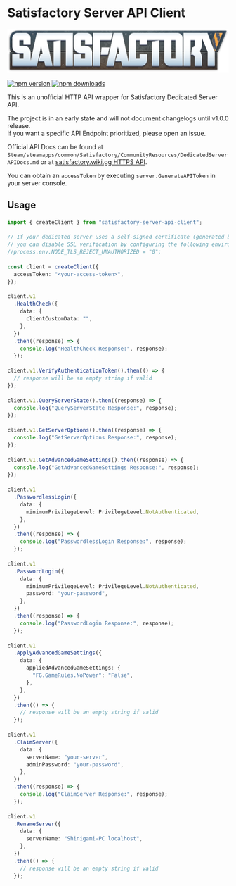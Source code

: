 # Satisfactory Server API Client

![Satisfactory](https://raw.githubusercontent.com/Shinigami92/satisfactory-server-api-client/main/.github/logo.png "Satisfactory logo")

[![npm version](https://badgen.net/npm/v/satisfactory-server-api-client)](https://www.npmjs.com/package/satisfactory-server-api-client)
[![npm downloads](https://badgen.net/npm/dm/satisfactory-server-api-client)](https://www.npmjs.com/package/satisfactory-server-api-client)

This is an unofficial HTTP API wrapper for Satisfactory Dedicated Server API.

The project is in an early state and will not document changelogs until v1.0.0 release.  
If you want a specific API Endpoint prioritized, please open an issue.

Official API Docs can be found at `Steam/steamapps/common/Satisfactory/CommunityResources/DedicatedServerAPIDocs.md` or at [satisfactory.wiki.gg HTTPS API](https://satisfactory.wiki.gg/wiki/Dedicated_servers/HTTPS_API).

You can obtain an `accessToken` by executing `server.GenerateAPIToken` in your server console.

## Usage

```ts
import { createClient } from "satisfactory-server-api-client";

// If your dedicated server uses a self-signed certificate (generated by default),
// you can disable SSL verification by configuring the following environment variable.
//process.env.NODE_TLS_REJECT_UNAUTHORIZED = "0";

const client = createClient({
  accessToken: "<your-access-token>",
});

client.v1
  .HealthCheck({
    data: {
      clientCustomData: "",
    },
  })
  .then((response) => {
    console.log("HealthCheck Response:", response);
  });

client.v1.VerifyAuthenticationToken().then(() => {
  // response will be an empty string if valid
});

client.v1.QueryServerState().then((response) => {
  console.log("QueryServerState Response:", response);
});

client.v1.GetServerOptions().then((response) => {
  console.log("GetServerOptions Response:", response);
});

client.v1.GetAdvancedGameSettings().then((response) => {
  console.log("GetAdvancedGameSettings Response:", response);
});

client.v1
  .PasswordlessLogin({
    data: {
      minimumPrivilegeLevel: PrivilegeLevel.NotAuthenticated,
    },
  })
  .then((response) => {
    console.log("PasswordlessLogin Response:", response);
  });

client.v1
  .PasswordLogin({
    data: {
      minimumPrivilegeLevel: PrivilegeLevel.NotAuthenticated,
      password: "your-password",
    },
  })
  .then((response) => {
    console.log("PasswordLogin Response:", response);
  });

client.v1
  .ApplyAdvancedGameSettings({
    data: {
      appliedAdvancedGameSettings: {
        "FG.GameRules.NoPower": "False",
      },
    },
  })
  .then(() => {
    // response will be an empty string if valid
  });

client.v1
  .ClaimServer({
    data: {
      serverName: "your-server",
      adminPassword: "your-password",
    },
  })
  .then((response) => {
    console.log("ClaimServer Response:", response);
  });

client.v1
  .RenameServer({
    data: {
      serverName: "Shinigami-PC localhost",
    },
  })
  .then(() => {
    // response will be an empty string if valid
  });
```
